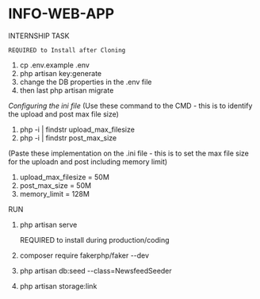 # INFO-WEB-APP
INTERNSHIP TASK

    REQUIRED to Install after Cloning
1. cp .env.example .env
2. php artisan key:generate
3. change the DB properties in the .env file
4. then  last php artisan migrate

*Configuring the ini file*
(Use these command to the CMD - this is to identify the upload and post max file size)
1. php -i | findstr upload_max_filesize
2. php -i | findstr post_max_size

(Paste these implementation on the .ini file - this is to set the max file size for the uploadn and post including memory limit)
1. upload_max_filesize = 50M
2. post_max_size = 50M
3. memory_limit = 128M

RUN
1. php artisan serve

    REQUIRED to install during production/coding
1. composer require fakerphp/faker --dev
2. php artisan db:seed --class=NewsfeedSeeder
3. php artisan storage:link
